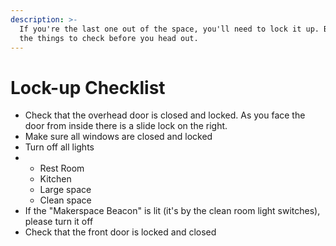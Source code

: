 ```yaml
---
description: >-
  If you're the last one out of the space, you'll need to lock it up. Below are
  the things to check before you head out.
---
```


# Lock-up Checklist

* Check that the overhead door is closed and locked. As you face the door from inside there is a slide lock on the right.
* Make sure all windows are closed and locked
* Turn off all lights
* * Rest Room 
  * Kitchen
  * Large space 
  * Clean space
* If the "Makerspace Beacon" is lit \(it's by the clean room light switches\), please turn it off
* Check that the front door is locked and closed



